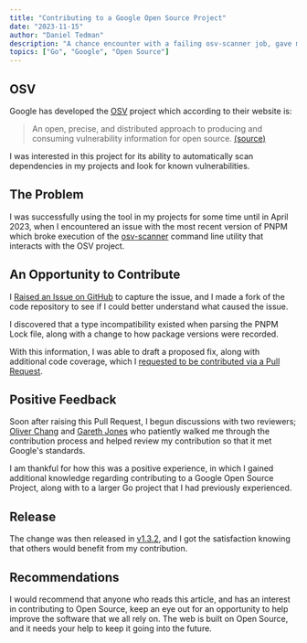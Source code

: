 ```yaml
---
title: "Contributing to a Google Open Source Project"
date: "2023-11-15"
author: "Daniel Tedman"
description: "A chance encounter with a failing osv-scanner job, gave me the opportunity to contribute to a Google Open Source Project, learn more about Go, and help others avoid running into the same issue in the future."
topics: ["Go", "Google", "Open Source"]
---
```


## OSV

Google has developed the [OSV](https://osv.dev) project which according to their website is:

> An open, precise, and distributed approach to producing and consuming vulnerability information for open source. [(source)](https://osv.dev)

I was interested in this project for its ability to automatically scan dependencies in my projects and look for known vulnerabilities.

## The Problem

I was successfully using the tool in my projects for some time until in April 2023, when I encountered an issue with the most recent version of PNPM which broke execution of the [osv-scanner](https://github.com/google/osv-scanner) command line utility that interacts with the OSV project.

## An Opportunity to Contribute

I [Raised an Issue on GitHub](https://github.com/google/osv-scanner/issues/324) to capture the issue, and I made a fork of the code repository to see if I could better understand what caused the issue.

I discovered that a type incompatibility existed when parsing the PNPM Lock file, along with a change to how package versions were recorded.

With this information, I was able to draft a proposed fix, along with additional code coverage, which I [requested to be contributed via a Pull Request](https://github.com/google/osv-scanner/pull/325).

## Positive Feedback

Soon after raising this Pull Request, I begun discussions with two reviewers; [Oliver Chang](https://github.com/oliverchang) and [Gareth Jones](https://github.com/G-Rath) who patiently walked me through the contribution process and helped review my contribution so that it met Google's standards.

I am thankful for how this was a positive experience, in which I gained additional knowledge regarding contributing to a Google Open Source Project, along with to a larger Go project that I had previously experienced.

## Release

The change was then released in [v1.3.2](https://github.com/google/osv-scanner/releases/tag/v1.3.2), and I got the satisfaction knowing that others would benefit from my contribution.

## Recommendations

I would recommend that anyone who reads this article, and has an interest in contributing to Open Source, keep an eye out for an opportunity to help improve the software that we all rely on. The web is built on Open Source, and it needs your help to keep it going into the future.
